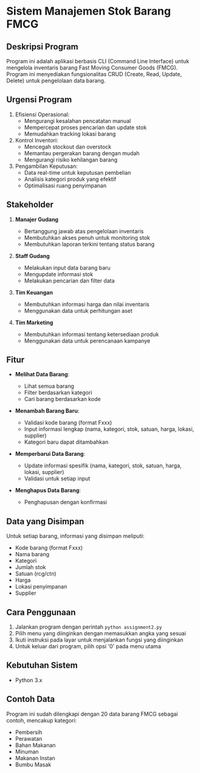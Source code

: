 # Sistem Manajemen Stok Barang FMCG

## Deskripsi Program
Program ini adalah aplikasi berbasis CLI (Command Line Interface) untuk mengelola inventaris barang Fast Moving Consumer Goods (FMCG). Program ini menyediakan fungsionalitas CRUD (Create, Read, Update, Delete) untuk pengelolaan data barang.

## Urgensi Program
1. Efisiensi Operasional:
   - Mengurangi kesalahan pencatatan manual
   - Mempercepat proses pencarian dan update stok
   - Memudahkan tracking lokasi barang
2. Kontrol Inventori:
   - Mencegah stockout dan overstock
   - Memantau pergerakan barang dengan mudah
   - Mengurangi risiko kehilangan barang
3. Pengambilan Keputusan:
   - Data real-time untuk keputusan pembelian
   - Analisis kategori produk yang efektif
   - Optimalisasi ruang penyimpanan

## Stakeholder
1. **Manajer Gudang**
   - Bertanggung jawab atas pengelolaan inventaris
   - Membutuhkan akses penuh untuk monitoring stok
   - Membutuhkan laporan terkini tentang status barang

2. **Staff Gudang**
   - Melakukan input data barang baru
   - Mengupdate informasi stok
   - Melakukan pencarian dan filter data

3. **Tim Keuangan**
   - Membutuhkan informasi harga dan nilai inventaris
   - Menggunakan data untuk perhitungan aset

4. **Tim Marketing**
   - Membutuhkan informasi tentang ketersediaan produk
   - Menggunakan data untuk perencanaan kampanye

## Fitur
- **Melihat Data Barang**:
  - Lihat semua barang
  - Filter berdasarkan kategori
  - Cari barang berdasarkan kode

- **Menambah Barang Baru**:
  - Validasi kode barang (format Fxxx)
  - Input informasi lengkap (nama, kategori, stok, satuan, harga, lokasi, supplier)
  - Kategori baru dapat ditambahkan

- **Memperbarui Data Barang**:
  - Update informasi spesifik (nama, kategori, stok, satuan, harga, lokasi, supplier)
  - Validasi untuk setiap input

- **Menghapus Data Barang**:
  - Penghapusan dengan konfirmasi

## Data yang Disimpan
Untuk setiap barang, informasi yang disimpan meliputi:
- Kode barang (format Fxxx)
- Nama barang
- Kategori
- Jumlah stok
- Satuan (rcg/ctn)
- Harga
- Lokasi penyimpanan
- Supplier

## Cara Penggunaan
1. Jalankan program dengan perintah `python assignment2.py`
2. Pilih menu yang diinginkan dengan memasukkan angka yang sesuai
3. Ikuti instruksi pada layar untuk menjalankan fungsi yang diinginkan
4. Untuk keluar dari program, pilih opsi '0' pada menu utama

## Kebutuhan Sistem
- Python 3.x

## Contoh Data
Program ini sudah dilengkapi dengan 20 data barang FMCG sebagai contoh, mencakup kategori:
- Pembersih
- Perawatan
- Bahan Makanan
- Minuman
- Makanan Instan
- Bumbu Masak